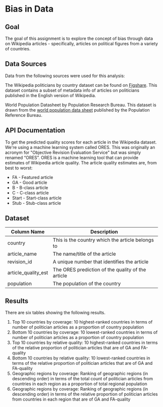 # Bias in Data

## Goal 

The goal of this assignment is to explore the concept of bias through data on Wikipedia articles - specifically, articles on political figures from a variety of countries.

## Data Sources 

Data from the following sources were used for this analysis:

The Wikipedia politicians by country dataset can be found on [Figshare](https://figshare.com/articles/dataset/Untitled_Item/5513449). This dataset contains a subset of metadata info of articles on politicians published in the English version of Wikipedia.

World Population Datasheet by Population Research Bureau. This dataset is drawn from the [world population data sheet](https://www.prb.org/international/indicator/population/table/) published by the Population Reference
Bureau.

## API Documentation

To get the predicted quality scores for each article in the Wikipedia dataset. We're using a machine learning system called ORES. This was originally an acronym for
"Objective Revision Evaluation Service" but was simply renamed “ORES”. ORES is a machine learning tool that can provide estimates of Wikipedia article quality. The article quality estimates are, from best to worst:

- FA - Featured article
- GA - Good article
- B - B-class article
- C - C-class article
- Start - Start-class article
- Stub - Stub-class article

## Dataset

| Column Name  | Description |
| ------------- | ------------- |
| country  | This is the country which the article belongs to  |
| article_name  | The name/title of the article  |
| revision_id  | A unique number that identifies the article  |
| article_quality_est  | The ORES prediction of the quality of the article  |
| population  | 	The population of the country  |

## Results

There are six tables showing the following results.

1. Top 10 countries by coverage: 10 highest-ranked countries in terms of number of
politician articles as a proportion of country population
2. Bottom 10 countries by coverage: 10 lowest-ranked countries in terms of number of
politician articles as a proportion of country population
3. Top 10 countries by relative quality: 10 highest-ranked countries in terms of the
relative proportion of politician articles that are of GA and FA-quality
4. Bottom 10 countries by relative quality: 10 lowest-ranked countries in terms of the
relative proportion of politician articles that are of GA and FA-quality
5. Geographic regions by coverage: Ranking of geographic regions (in descending
order) in terms of the total count of politician articles from countries in each region
as a proportion of total regional population
6. Geographic regions by coverage: Ranking of geographic regions (in descending
order) in terms of the relative proportion of politician articles from countries in each
region that are of GA and FA-quality
